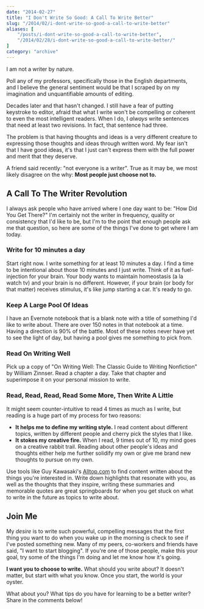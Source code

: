 ```yaml
---
date: "2014-02-27"
title: "I Don't Write So Good: A Call To Write Better"
slug: "/2014/02/i-dont-write-so-good-a-call-to-write-better"
aliases: [
    "/posts/i-dont-write-so-good-a-call-to-write-better",
    "/2014/02/28/i-dont-write-so-good-a-call-to-write-better/"
]
category: "archive"
---
```


I am not a writer by nature.

Poll any of my professors, specifically those in the English departments, and I believe the general sentiment would be that I scraped by on my imagination and unquantifiable amounts of editing.

Decades later and that hasn't changed. I still have a fear of putting keystroke to editor, afraid that what I write won't be compelling or coherent to even the most intelligent readers. When I do, I _always_ write sentences that need at least two revisions. In fact, that sentence had three.

The problem is that having thoughts and ideas is a very different creature to expressing those thoughts and ideas through written word. My fear isn't that I have good ideas, it's that I just can't express them with the full power and merit that they deserve.

A friend said recently: "not everyone is a writer". True as it may be, we most likely disagree on the why: __Most people just choose not to.__

## A Call To The Writer Revolution

I always ask people who have arrived where I one day want to be: "How Did You Get There?" I'm certainly not the writer in frequency, quality or consistency that I'd like to be, but I'm to the point that enough people ask me that question, so here are some of the things I've done to get where I am today.

### Write for 10 minutes a day

Start right now. I write something for at least 10 minutes a day. I find a time to be intentional about those 10 minutes and I just write. Think of it as fuel-injection for your brain. Your body wants to maintain homeostasis (a la watch tv) and your brain is no different. However, if your brain (or body for that matter) receives stimulus, it's like jump starting a car. It's ready to go.

### Keep A Large Pool Of Ideas

I have an Evernote notebook that is a blank note with a title of something I'd like to write about. There are over 150 notes in that notebook at a time. Having a direction is 90% of the battle. Most of these notes never have yet to see the light of day, but having a pool gives me something to pick from.

### Read On Writing Well

Pick up a copy of "On Writing Well: The Classic Guide to Writing Nonfiction" by William Zinnser. Read a chapter a day. Take that chapter and superimpose it on your personal mission to write.

### Read, Read, Read, Read Some More, Then Write A Little

It might seem counter-intuitive to read 4 times as much as I write, but reading is a huge part of my process for two reasons:

- __It helps me to define my writing style.__ I read content about different topics, written by different people and cherry pick the styles that I like.
- __It stokes my creative fire.__ When I read, 9 times out of 10, my mind goes on a creative rabbit trail. Reading about other people's ideas and thoughts either help me further solidify my own or give me brand new thoughts to pursue on my own.

Use tools like Guy Kawasaki's [Alltop.com](https://alltop.com) to find content written about the things you're interested in. Write down highlights that resonate with you, as well as the thoughts that they inspire, writing these summaries and memorable quotes are great springboards for when you get stuck on what to write in the future as topics to write about.

## Join Me

My _desire_ is to write such powerful, compelling messages that the first thing you want to do when you wake up in the morning is check to see if I've posted something new. Many of my peers, co-workers and friends have said, "I want to start blogging". If you're one of those people, make this your goal, try some of the things I'm doing and let me know how it's going.

__I want you to choose to write.__ What should you write about? It doesn't matter, but start with what you know. Once you start, the world is your oyster.

What about you? What tips do you have for learning to be a better writer? Share in the comments below!
